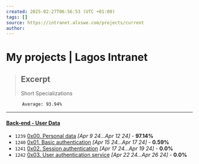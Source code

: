 ```yaml
---
created: 2025-02-27T06:56:53 (UTC +01:00)
tags: []
source: https://intranet.alxswe.com/projects/current
author: 
---
```


# My projects | Lagos Intranet

> ## Excerpt
> Short Specializations
        
        
          Average: 93.94%

---
#### [Back-end - User Data](https://intranet.alxswe.com/projects/current#collapse-block-144)

-   `1239` [0x00. Personal data](https://intranet.alxswe.com/projects/1239) _\[Apr 9 24...Apr 12 24\]_ - **97.14%**
-   `1240` [0x01. Basic authentication](https://intranet.alxswe.com/projects/1240) _\[Apr 15 24...Apr 17 24\]_ - **0.59%**
-   `1241` [0x02. Session authentication](https://intranet.alxswe.com/projects/1241) _\[Apr 17 24...Apr 19 24\]_ - **0.0%**
-   `1242` [0x03. User authentication service](https://intranet.alxswe.com/projects/1242) _\[Apr 22 24...Apr 26 24\]_ - **0.0%**
